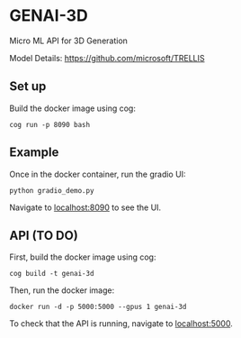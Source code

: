 # GENAI-3D
Micro ML API for 3D Generation

Model Details: https://github.com/microsoft/TRELLIS

## Set up

Build the docker image using cog:

`cog run -p 8090 bash`

## Example

Once in the docker container, run the gradio UI:

`python gradio_demo.py`

Navigate to [localhost:8090](http://localhost:8090) to see the UI.

## API (TO DO)

First, build the docker image using cog:

`cog build -t genai-3d`

Then, run the docker image:

`docker run -d -p 5000:5000 --gpus 1 genai-3d`

To check that the API is running, navigate to [localhost:5000](http://localhost:5000).
